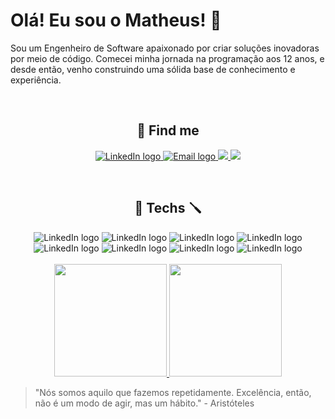 # Olá! Eu sou o Matheus! :vulcan_salute:

Sou um Engenheiro de Software apaixonado por criar soluções inovadoras por meio de código. Comecei minha jornada na programação aos 12 anos, e desde então, venho construindo uma sólida base de conhecimento e experiência.

<br />
 
<h2 align='center'>📧 Find me </h2>
<p align='center'>
 <a href = "https://www.linkedin.com/in/matheus-antonio-us/">
  <img src="https://img.shields.io/badge/-LinkedIn-%230077B5?style=for-the-badge&logo=linkedin&logoColor=white" alt="LinkedIn logo" />
 </a>
 <a href="mailto:matheus.antonio@hotmail.com">
  <img src="https://img.shields.io/badge/Gmail-D14836?style=for-the-badge&logo=gmail&logoColor=white" alt="Email logo" />
 </a>
 <a href="https://www.youtube.com/channel/UCCe8rx30_1ZJ6M4oPzSJHiA">
  <img src="https://img.shields.io/badge/YouTube-FF0000?style=for-the-badge&logo=youtube&logoColor=white">
 </a>
 <a href="https://www.bzenky.dev">
  <img src="https://img.shields.io/badge/website-000000?style=for-the-badge&logo=About.me&logoColor=white">
 </a>
</p>

<br />
<h2 align='center'>🔧 Techs 🪛</h2>
<div align='center'>
 <img src="https://img.shields.io/badge/JavaScript-323330?style=for-the-badge&logo=javascript&logoColor=F7DF1E" alt="LinkedIn logo" />
 <img src="https://img.shields.io/badge/TypeScript-007ACC?style=for-the-badge&logo=typescript&logoColor=white" alt="LinkedIn logo" />
 <img src="https://img.shields.io/badge/NodeJs-323330?style=for-the-badge&logo=nodejs&logoColor=F7DF1E" alt="LinkedIn logo" />
 <img src="https://img.shields.io/badge/React-20232A?style=for-the-badge&logo=react&logoColor=61DAFB" alt="LinkedIn logo" />
 <img src="https://img.shields.io/badge/React_Native-20232A?style=for-the-badge&logo=react&logoColor=61DAFB" alt="LinkedIn logo" />
 <img src="https://img.shields.io/badge/next.js-000000?style=for-the-badge&logo=nextdotjs&logoColor=white" alt="LinkedIn logo" />
 <img src="https://img.shields.io/badge/styled--components-DB7093?style=for-the-badge&logo=styled-components&logoColor=white" alt="LinkedIn logo" />
 <img src="https://img.shields.io/badge/GIT-E44C30?style=for-the-badge&logo=git&logoColor=white" alt="LinkedIn logo" />
</div>
<br />
 <div align='center'> 
  <a href="https://github.com/matheusantoni0">
   <img height="180em" src="https://github-readme-stats.vercel.app/api?username=bzenky&show_icons=true&theme=tokyonight&include_all_commits=true&count_private=true"/>
   <img height="180em" src="https://github-readme-stats.vercel.app/api/top-langs/?username=bzenky&layout=compact&theme=tokyonight&langs_count=5" />
  </a>
</div>

> "Nós somos aquilo que fazemos repetidamente. Excelência, então, não é um modo de agir, mas um hábito." - Aristóteles
